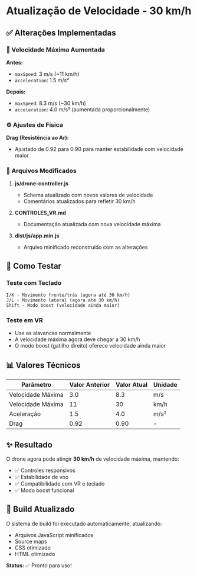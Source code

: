 # Atualização de Velocidade - 30 km/h

## ✅ Alterações Implementadas

### 🚀 Velocidade Máxima Aumentada

**Antes:**
- `maxSpeed`: 3 m/s (~11 km/h)
- `acceleration`: 1.5 m/s²

**Depois:**
- `maxSpeed`: 8.3 m/s (~30 km/h) 
- `acceleration`: 4.0 m/s² (aumentada proporcionalmente)

### ⚙️ Ajustes de Física

**Drag (Resistência ao Ar):**
- Ajustado de 0.92 para 0.90 para manter estabilidade com velocidade maior

### 📁 Arquivos Modificados

1. **js/drone-controller.js**
   - Schema atualizado com novos valores de velocidade
   - Comentários atualizados para refletir 30 km/h

2. **CONTROLES_VR.md**
   - Documentação atualizada com nova velocidade máxima

3. **dist/js/app.min.js**
   - Arquivo minificado reconstruído com as alterações

## 🧪 Como Testar

### Teste com Teclado
```
I/K - Movimento frente/trás (agora até 30 km/h)
J/L - Movimento lateral (agora até 30 km/h)
Shift - Modo boost (velocidade ainda maior)
```

### Teste em VR
- Use as alavancas normalmente
- A velocidade máxima agora deve chegar a 30 km/h
- O modo boost (gatilho direito) oferece velocidade ainda maior

## 📊 Valores Técnicos

| Parâmetro | Valor Anterior | Valor Atual | Unidade |
|-----------|----------------|-------------|---------|
| Velocidade Máxima | 3.0 | 8.3 | m/s |
| Velocidade Máxima | 11 | 30 | km/h |
| Aceleração | 1.5 | 4.0 | m/s² |
| Drag | 0.92 | 0.90 | - |

## ✨ Resultado

O drone agora pode atingir **30 km/h** de velocidade máxima, mantendo:
- ✅ Controles responsivos
- ✅ Estabilidade de voo
- ✅ Compatibilidade com VR e teclado
- ✅ Modo boost funcional

## 🔧 Build Atualizado

O sistema de build foi executado automaticamente, atualizando:
- Arquivos JavaScript minificados
- Source maps
- CSS otimizado
- HTML otimizado

**Status:** ✅ Pronto para uso!